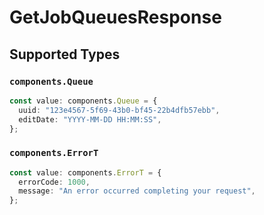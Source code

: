 # GetJobQueuesResponse


## Supported Types

### `components.Queue`

```typescript
const value: components.Queue = {
  uuid: "123e4567-5f69-43b0-bf45-22b4dfb57ebb",
  editDate: "YYYY-MM-DD HH:MM:SS",
};
```

### `components.ErrorT`

```typescript
const value: components.ErrorT = {
  errorCode: 1000,
  message: "An error occurred completing your request",
};
```


